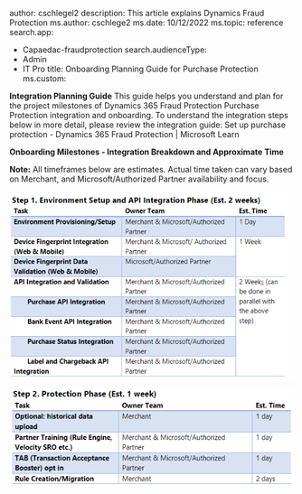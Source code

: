 author: cschlegel2
description: This article explains Dynamics Fraud Protection 
ms.author: cschlege2
ms.date: 10/12/2022
ms.topic: reference
search.app: 
  - Capaedac-fraudprotection
search.audienceType:
  - Admin
  - IT Pro
title: Onboarding Planning Guide for Purchase Protection
ms.custom:


**Integration Planning Guide** This guide helps you understand and plan for the project milestones of Dynamics 365 Fraud Protection Purchase Protection integration and onboarding. To understand the integration steps below in more detail, please review the integration guide:  Set up purchase protection - Dynamics 365 Fraud Protection | Microsoft Learn 

**Onboarding Milestones - Integration Breakdown and Approximate Time** 

**Note:** All timeframes below are estimates. Actual time taken can vary based on Merchant, and Microsoft/Authorized Partner availability and focus. 

 

![step1.](media/step1-PP-onboardingguide.png)


![step1.](media/step2-PP-onboardingguide.png)
